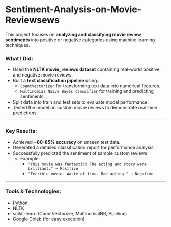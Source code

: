 # Sentiment-Analysis-on-Movie-Reviewsews

This project focuses on **analyzing and classifying movie review sentiments** into positive or negative categories using machine learning techniques.

### What I Did:
- Used the **NLTK movie_reviews dataset** containing real-world positive and negative movie reviews.
- Built a **text classification pipeline** using:
    - `CountVectorizer` for transforming text data into numerical features.
    - `Multinomial Naive Bayes classifier` for training and predicting sentiments.
- Split data into train and test sets to evaluate model performance.
- Tested the model on custom movie reviews to demonstrate real-time predictions.

---

###  Key Results:
- Achieved **~80-85% accuracy** on unseen test data.
- Generated a detailed classification report for performance analysis.
- Successfully predicted the sentiment of sample custom reviews:
    - Example:  
      - `"This movie was fantastic! The acting and story were brilliant." → Positive`  
      - `"Terrible movie. Waste of time. Bad acting." → Negative`

---

### Tools & Technologies:
- Python  
- NLTK  
- scikit-learn (CountVectorizer, MultinomialNB, Pipeline)  
- Google Colab (for easy execution)
